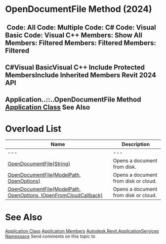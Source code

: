 # OpenDocumentFile Method (2024)

﻿
 Code: All Code: Multiple Code: C# Code: Visual Basic Code: Visual C++  Members: Show All Members: Filtered Members: Filtered Members: Filtered   
---  
C#Visual BasicVisual C++
Include Protected MembersInclude Inherited Members
Revit 2024 API  
---  
Application..::..OpenDocumentFile Method   
[Application Class](94db8ea8-d2c3-5e71-8030-466bcb8e4426.md "Application Class") See Also  
---  
# Overload List
| Name | Description |
| --- | --- |
| --- | --- | --- |
| [OpenDocumentFile(String)](14826965-b83e-110c-1466-cc7667def9c8.md "OpenDocumentFile Method \(String\)") | Opens a document from disk. |
| [OpenDocumentFile(ModelPath, OpenOptions)](5716f206-98ee-0490-4c6c-f0cdd6644190.md "OpenDocumentFile Method \(ModelPath, OpenOptions\)") | Opens a document from disk or cloud. |
| [OpenDocumentFile(ModelPath, OpenOptions, IOpenFromCloudCallback)](dcdca59a-635c-a6ca-8378-b1e6bb372101.md "OpenDocumentFile Method \(ModelPath, OpenOptions, IOpenFromCloudCallback\)") | Opens a document from disk or cloud. |

# See Also
[Application Class](94db8ea8-d2c3-5e71-8030-466bcb8e4426.md "Application Class")
[Application Members](e34107f5-ef2d-ab52-1d17-98a235ca7e10.md "Application Members")
[Autodesk.Revit.ApplicationServices Namespace](91957e18-2935-006c-83ab-3b5b9dbb5928.md "Autodesk.Revit.ApplicationServices Namespace")
Send comments on this topic to 